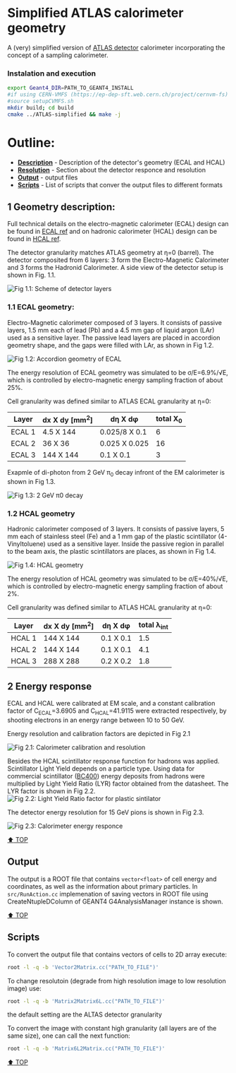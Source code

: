 # Simplified ATLAS calorimeter geometry

A (very) simplified version of [ATLAS detector](https://iopscience.iop.org/article/10.1088/1748-0221/3/08/S08003) calorimeter incorporating the concept of a sampling calorimeter.

### Instalation and execution
```bash
export Geant4_DIR=PATH_TO_GEANT4_INSTALL
#if using CERN-VMFS (https://ep-dep-sft.web.cern.ch/project/cernvm-fs)
#source setupCVMFS.sh
mkdir build; cd build
cmake ../ATLAS-simplified && make -j
```

# Outline:

* **[Description](#1geometrydescription)** - Description of the detector's geometry (ECAL and HCAL)
* **[Resolution](#2energyresponce)** - Section about the detector responce and resolution
* **[Output](#output)** - output files
* **[Scripts](#scripts)** - List of scripts that conver the output files to different formats



## 1 Geometry description:

Full technical details on the electro-magnetic calorimeter (ECAL) design can be found in [ECAL ref](https://cds.cern.ch/record/331061/files/CERN-LHCC-96-41.pdf)
and on hadronic calorimeter (HCAL) design can be found in [HCAL ref](http://cds.cern.ch/record/331062).

The detector granularity matches ATLAS geometry at &eta;=0 (barrel). The detector composited from 6 layers:
3 form the Electro-Magnetic Calorimeter and 3 forms the Hadronid Calorimeter.
A side view of the detector setup is shown in Fig. 1.1.

![Fig 1.1: Scheme of detector layers](images/calorimeter_layers.png)

### 1.1 ECAL geometry:

Electro-Magnetic calorimeter composed of 3 layers. It consists of passive layers,
1.5 mm each of lead (Pb) and a 4.5 mm gap of liquid argon (LAr) used as a sensitive layer. 
The passive lead layers are placed in accordion geometry shape, and the gaps were filled with LAr, as shown in Fig 1.2.

![Fig 1.2: Accordion geometry of ECAL](images/ECAL_L1.png)

The energy resolution of ECAL geometry was simulated to be &sigma;/E=6.9%/&radic;E, which is controlled by electro-magnetic energy
 sampling fraction of about 25%.
 
Cell granularity was defined similar to ATLAS ECAL granularity at &eta;=0:

| Layer  | dx X dy \[mm<sup>2</sup>\]| d&eta; X d&phi; | total X<sub>0</sub> |
| ------------- | ------------- | ------------- | ------------- |
| ECAL 1  | 4.5 X 144  | 0.025/8 X 0.1 | 6 |
| ECAL 2  | 36 X 36  | 0.025 X 0.025 | 16 |
| ECAL 3  | 144 X 144  | 0.1 X 0.1 | 3 |

Exapmle of di-photon from 2 GeV &pi;<sub>0</sub> decay infront of the EM calorimeter is shown in Fig 1.3.

![Fig 1.3: 2 GeV &pi;<sub>0</sub> decay](images/Pi0_PbLAr.png)

### 1.2 HCAL geometry

Hadronic calorimeter composed of 3 layers. It consists of passive layers,
5 mm each of stainless steel (Fe) and a 1 mm gap of the plastic scintillator (4-Vinyltoluene) used as a sensitive layer. Inside the passive
region in parallel to the beam axis, the plastic scintillators are places, as shown in Fig 1.4.

![Fig 1.4: HCAL geometry](images/TileHCAL.png)

The energy resolution of HCAL geometry was simulated to be &sigma;/E=40%/&radic;E, which is controlled by electro-magnetic energy
 sampling fraction of about 2%.

Cell granularity was defined similar to ATLAS HCAL granularity at &eta;=0:

| Layer  | dx X dy \[mm<sup>2</sup>\]| d&eta; X d&phi; | total &lambda;<sub>int</sub> |
| ------------- | ------------- | ------------- | ------------- |
| HCAL 1  | 144 X 144  | 0.1 X 0.1 | 1.5 |
| HCAL 2  | 144 X 144  | 0.1 X 0.1 | 4.1 |
| HCAL 3  | 288 X 288  | 0.2 X 0.2 | 1.8 |

## 2 Energy response

ECAL and HCAL were calibrated at EM scale, and a constant calibration factor of C<sub>ECAL</sub>=3.6905 
and C<sub>HCAL</sub>=41.9115 were extracted respectively, by shooting electrons in an energy range between 10 to 50 GeV.

Energy resolution and calibration factors are depicted in Fig 2.1

![Fig 2.1: Calorimeter calibration and resolution](images/Calibration_resolution.png)

Besides  the HCAL scintillator response function for hadrons was applied. Scintillator Light Yield depends on a particle type.
Using data for commercial scintillator ([BC400](https://www.crystals.saint-gobain.com/sites/imdf.crystals.com/files/documents/sgc-organics-plastic-scintillators_0.pdf))
energy deposits from hadrons were multiplied by Light Yield Ratio (LYR) factor obtained from the datasheet. 
The LYR factor is shown in Fig 2.2.
![Fig 2.2: Light Yield Ratio factor for plastic sintilator](images/LYR.png)
 
The detector energy resolution for 15 GeV pions is shown in Fig 2.3.

![Fig 2.3: Calorimeter energy responce](images/Cal_responce_15GeV.png)

[:arrow_up: TOP](#outline)
## Output

The output is a ROOT file that contains `vector<float>` of cell energy and coordinates, as well as the information about primary particles.
In `src/RunAction.cc` implemenation of saving vectors in ROOT file using CreateNtupleDColumn of GEANT4 G4AnalysisManager instance is shown.

[:arrow_up: TOP](#outline)
## Scripts

To convert the output file that contains vectors of cells to 2D array execute:
```bash
root -l -q -b 'Vector2Matrix.cc("PATH_TO_FILE")'
```

To change resolutoin (degrade from high resolution image to low resolution image) use:
```bash
root -l -q -b 'Matrix2Matrix6L.cc("PATH_TO_FILE")'
```

the default setting are the ALTAS detector granularity

To convert the image with constant high granularity (all layers are of the same size), one can call the next function:
```bash
root -l -q -b 'Matrix6L2Matrix.cc("PATH_TO_FILE")'
```

[:arrow_up: TOP](#outline)